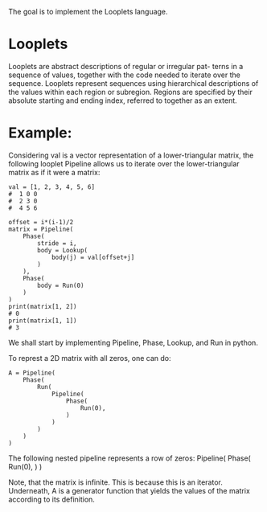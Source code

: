 The goal is to implement the Looplets language.

# Looplets
Looplets are abstract descriptions of regular or irregular pat-
terns in a sequence of values, together with the code needed
to iterate over the sequence. Looplets represent sequences
using hierarchical descriptions of the values within each
region or subregion. Regions are specified by their absolute
starting and ending index, referred to together as an extent.

# Example:

Considering val is a vector representation of a lower-triangular matrix, the following looplet Pipeline
allows us to iterate over the lower-triangular matrix as if it were a matrix:
```
val = [1, 2, 3, 4, 5, 6]
#  1 0 0
#  2 3 0
#  4 5 6

offset = i*(i-1)/2
matrix = Pipeline(
    Phase(
        stride = i,
        body = Lookup(
            body(j) = val[offset+j]
        )
    ),
    Phase(
        body = Run(0)
    )
)
print(matrix[1, 2])
# 0
print(matrix[1, 1])
# 3
```

We shall start by implementing Pipeline, Phase, Lookup, and Run in python.


To represt a 2D matrix with all zeros, one can do:

```
A = Pipeline(
    Phase(
        Run(
            Pipeline(
                Phase(
                    Run(0),
                )
            )
        )
    )
)
```

The following nested pipeline represents a row of zeros:
Pipeline(
            Phase(
                Run(0),
            )
        )

Note, that the matrix is infinite. This is because this is an iterator.
Underneath, A is a generator function that yields the values of the matrix
according to its definition.


